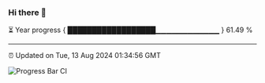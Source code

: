 ### Hi there 👋

⏳ Year progress { ██████████████████▁▁▁▁▁▁▁▁▁▁▁▁ } 61.49 %

---

⏰ Updated on Tue, 13 Aug 2024 01:34:56 GMT

![Progress Bar CI](https://github.com/ZhaoGui/ZhaoGui/workflows/Progress%20Bar%20CI/badge.svg)

